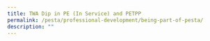 ```yaml
---
title: TWA Dip in PE (In Service) and PETPP
permalink: /pesta/professional-development/being-part-of-pesta/
description: ""
---
```

